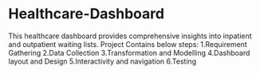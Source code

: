 # Healthcare-Dashboard
This healthcare dashboard provides comprehensive insights into inpatient and outpatient waiting lists.
Project Contains below steps:
1.Requirement Gathering
2.Data Collection
3.Transformation and Modelling
4.Dashboard layout and Design
5.Interactivity and navigation
6.Testing
